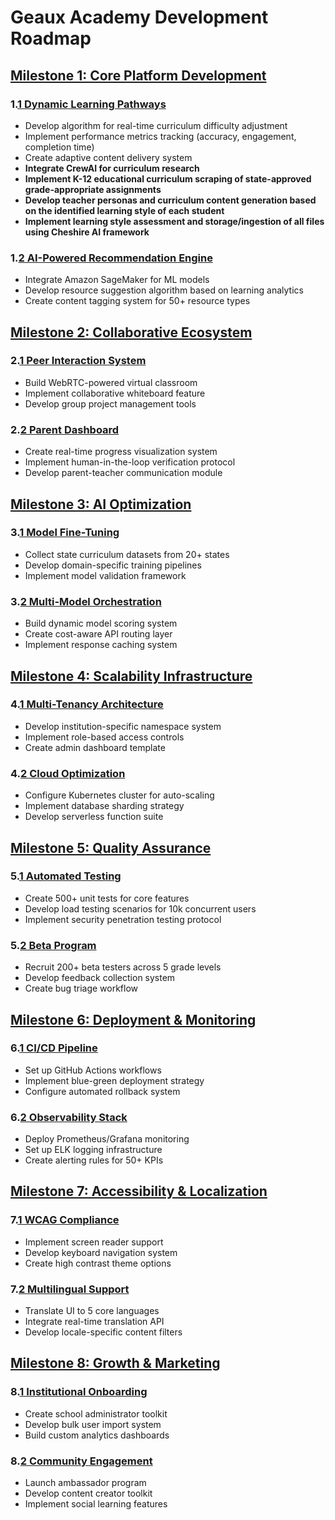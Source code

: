 # Geaux Academy Development Roadmap

## [Milestone 1: Core Platform Development](pplx://action/followup)
### 1.[1 Dynamic Learning Pathways](pplx://action/followup)
- Develop algorithm for real-time curriculum difficulty adjustment
- Implement performance metrics tracking (accuracy, engagement, completion time)
- Create adaptive content delivery system
- **Integrate CrewAI for curriculum research**
- **Implement K-12 educational curriculum scraping of state-approved grade-appropriate assignments**
- **Develop teacher personas and curriculum content generation based on the identified learning style of each student**
- **Implement learning style assessment and storage/ingestion of all files using Cheshire AI framework**

### 1.[2 AI-Powered Recommendation Engine](pplx://action/followup)
- Integrate Amazon SageMaker for ML models
- Develop resource suggestion algorithm based on learning analytics
- Create content tagging system for 50+ resource types

## [Milestone 2: Collaborative Ecosystem](pplx://action/followup)
### 2.[1 Peer Interaction System](pplx://action/followup)
- Build WebRTC-powered virtual classroom
- Implement collaborative whiteboard feature
- Develop group project management tools

### 2.[2 Parent Dashboard](pplx://action/followup)
- Create real-time progress visualization system
- Implement human-in-the-loop verification protocol
- Develop parent-teacher communication module

## [Milestone 3: AI Optimization](pplx://action/followup)
### 3.[1 Model Fine-Tuning](pplx://action/followup)
- Collect state curriculum datasets from 20+ states
- Develop domain-specific training pipelines
- Implement model validation framework

### 3.[2 Multi-Model Orchestration](pplx://action/followup)
- Build dynamic model scoring system
- Create cost-aware API routing layer
- Implement response caching system

## [Milestone 4: Scalability Infrastructure](pplx://action/followup)
### 4.[1 Multi-Tenancy Architecture](pplx://action/followup)
- Develop institution-specific namespace system
- Implement role-based access controls
- Create admin dashboard template

### 4.[2 Cloud Optimization](pplx://action/followup)
- Configure Kubernetes cluster for auto-scaling
- Implement database sharding strategy
- Develop serverless function suite

## [Milestone 5: Quality Assurance](pplx://action/followup)
### 5.[1 Automated Testing](pplx://action/followup)
- Create 500+ unit tests for core features
- Develop load testing scenarios for 10k concurrent users
- Implement security penetration testing protocol

### 5.[2 Beta Program](pplx://action/followup)
- Recruit 200+ beta testers across 5 grade levels
- Develop feedback collection system
- Create bug triage workflow

## [Milestone 6: Deployment & Monitoring](pplx://action/followup)
### 6.[1 CI/CD Pipeline](pplx://action/followup)
- Set up GitHub Actions workflows
- Implement blue-green deployment strategy
- Configure automated rollback system

### 6.[2 Observability Stack](pplx://action/followup)
- Deploy Prometheus/Grafana monitoring
- Set up ELK logging infrastructure
- Create alerting rules for 50+ KPIs

## [Milestone 7: Accessibility & Localization](pplx://action/followup)
### 7.[1 WCAG Compliance](pplx://action/followup)
- Implement screen reader support
- Develop keyboard navigation system
- Create high contrast theme options

### 7.[2 Multilingual Support](pplx://action/followup)
- Translate UI to 5 core languages
- Integrate real-time translation API
- Develop locale-specific content filters

## [Milestone 8: Growth & Marketing](pplx://action/followup)
### 8.[1 Institutional Onboarding](pplx://action/followup)
- Create school administrator toolkit
- Develop bulk user import system
- Build custom analytics dashboards

### 8.[2 Community Engagement](pplx://action/followup)
- Launch ambassador program
- Develop content creator toolkit
- Implement social learning features
